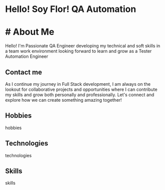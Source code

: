 # Hello! Soy Flor! QA Automation
# # About Me
Hello! I'm Passionate QA Engineer developing my technical and soft skills in a team work environment looking forward to learn and grow as a Tester Automation Engineer
## Contact me
As I continue my journey in Full Stack development, I am always on the lookout for collaborative projects and opportunities where I can contribute my skills and grow both personally and professionally. Let's connect and explore how we can create something amazing together!
## Hobbies
hobbies
## Technologies
technologies
## Skills
skills



